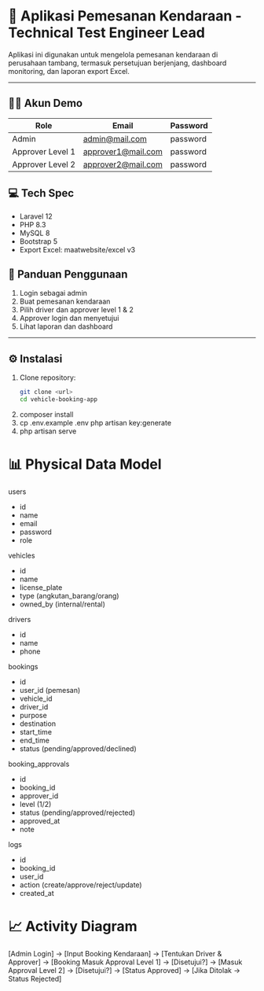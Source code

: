 # 🚗 Aplikasi Pemesanan Kendaraan - Technical Test Engineer Lead

Aplikasi ini digunakan untuk mengelola pemesanan kendaraan di perusahaan tambang, termasuk persetujuan berjenjang, dashboard monitoring, dan laporan export Excel.

---

## 🧑‍💻 Akun Demo

| Role             | Email              | Password |
| ---------------- | ------------------ | -------- |
| Admin            | admin@mail.com     | password |
| Approver Level 1 | approver1@mail.com | password |
| Approver Level 2 | approver2@mail.com | password |

## 💻 Tech Spec
- Laravel 12
- PHP 8.3
- MySQL 8
- Bootstrap 5
- Export Excel: maatwebsite/excel v3

## 📒 Panduan Penggunaan
1. Login sebagai admin
2. Buat pemesanan kendaraan
3. Pilih driver dan approver level 1 & 2
4. Approver login dan menyetujui
5. Lihat laporan dan dashboard
---

## ⚙️ Instalasi

1. Clone repository:
    ```bash
    git clone <url>
    cd vehicle-booking-app
    ```
2. composer install
3. cp .env.example .env
php artisan key:generate
4. php artisan serve

# 📊 Physical Data Model
users
- id
- name
- email
- password
- role

vehicles
- id
- name
- license_plate
- type (angkutan_barang/orang)
- owned_by (internal/rental)

drivers
- id
- name
- phone

bookings
- id
- user_id (pemesan)
- vehicle_id
- driver_id
- purpose
- destination
- start_time
- end_time
- status (pending/approved/declined)

booking_approvals
- id
- booking_id
- approver_id
- level (1/2)
- status (pending/approved/rejected)
- approved_at
- note

logs
- id
- booking_id
- user_id
- action (create/approve/reject/update)
- created_at

# 📈 Activity Diagram
[Admin Login] 
  → [Input Booking Kendaraan]
    → [Tentukan Driver & Approver]
      → [Booking Masuk Approval Level 1]
        → [Disetujui?]
            → [Masuk Approval Level 2]
                → [Disetujui?]
                    → [Status Approved]
                    → [Jika Ditolak → Status Rejected]


